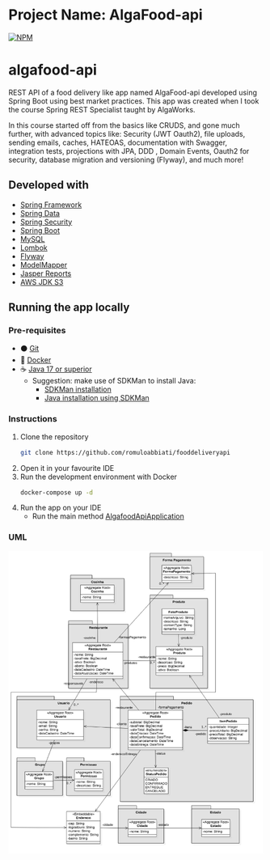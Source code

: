 # Project Name: AlgaFood-api
[![NPM](https://img.shields.io/npm/l/react)](https://github.com/romuloabbiati/dsmeta/blob/main/LICENSE) 

# algafood-api
REST API of a food delivery like app named AlgaFood-api developed using Spring Boot using best market practices. This app was created when I took the course Spring REST Specialist taught by AlgaWorks.

In this course started off from the basics like CRUDS, and gone much further, with advanced topics like: Security (JWT Oauth2), file uploads, sending emails, caches, HATEOAS, documentation with Swagger, integration tests, projections with JPA, DDD , Domain Events, Oauth2 for security, database migration and versioning (Flyway), and much more!

## Developed with
* [Spring Framework](https://spring.io/projects/spring-framework)
* [Spring Data](https://spring.io/projects/spring-data)
* [Spring Security](https://spring.io/projects/spring-security)
* [Spring Boot](https://spring.io/projects/spring-boot)
* [MySQL](https://www.mysql.com/)
* [Lombok](https://projectlombok.org/)
* [Flyway](https://flywaydb.org/)
* [ModelMapper](http://modelmapper.org/)
* [Jasper Reports](https://community.jaspersoft.com/)
* [AWS JDK S3](https://docs.aws.amazon.com/sdk-for-java/index.html)

## Running the app locally
### Pre-requisites
- ⚫ [Git](https://git-scm.com/)
- 🐋 [Docker](https://docs.docker.com/engine/install/)
- ☕ [Java 17 or superior](https://openjdk.org/projects/jdk/)
    - Suggestion: make use of SDKMan to install Java:
        - [SDKMan installation](https://sdkman.io/install)
        - [Java installation using SDKMan](https://sdkman.io/usage)

### Instructions

1. Clone the repository
   ```sh
   git clone https://github.com/romuloabbiati/fooddeliveryapi
   ```
2. Open it in your favourite IDE
3. Run the development environment with Docker
   ```sh
   docker-compose up -d
   ```
4. Run the app on your IDE
    - Run the main method [AlgafoodApiApplication](./src/main/java/com/algaworks/algafood/AlgafoodApiApplication.java)

### UML
![alt Project's UML](https://github.com/romuloabbiati/images/blob/main/algafood/ESR%20-%20Diagrama%20de%20classes.png)
